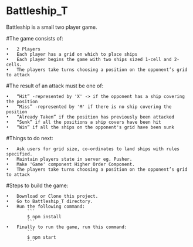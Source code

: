 # Battleship_T

Battleship is a small two player game.

#The game consists of:

	•	2 Players
	•	Each player has a grid on which to place ships
	•	Each player begins the game with two ships sized 1-cell and 2-cells.
	•	The players take turns choosing a position on the opponent’s grid to attack

#The result of an attack must be one of:

	•	“Hit” -represented by 'X' -> if the opponent has a ship covering the position
	•	“Miss” -represented by 'M' if there is no ship covering the position
	•	“Already Taken” if the position has previously been attacked
	•	“Sunk” if all the positions a ship covers have been hit
	•	“Win” if all the ships on the opponent's grid have been sunk
  
#Things to do next:

	•	Ask users for grid size, co-ordinates to land ships with rules specified.
	•	Maintain players state in server eg. Pusher.
	•	Make 'Game' component Higher Order Component.
	•	The players take turns choosing a position on the opponent’s grid to attack   


#Steps to build the game:

	•	Download or Clone this project. 
	•	Go to Battleship_T directory.
	•	Run the following command:  
			```
			$ npm install
			```  
	•	Finally to run the game, run this command:  
			```
			$ npm start
			```  
